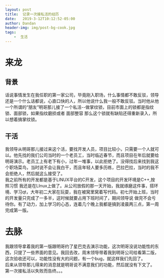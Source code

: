 ```yaml
---
layout: post
title:  记录一次接私活的经历
date:   2019-3-12T10:12:52-05:00
author: Dandan
header-img: img/post-bg-cook.jpg
tags:
    -  生活
---
```


# 来龙
## 背景
话说事情发生在我任职的第一家公司，毕竟刚入职场，什么事情都不敢反驳，领导还是一个什么话都说，心直口快的人，所以他说什么我一般不敢反驳。当时他从他一个所谓的“朋友”明哥那儿接了一个私活--做掌纹锁，目前市面上的锁都是指纹锁、面部锁，如果指纹磨损或者 面部整容  那么这个锁就有缺陷还得重新录入，所以想着搞掌纹锁。
## 干活
我领导从明哥那儿接过来这个活，要找开发人员，项目比较小，只需要一个人就可以。他先找的我们公司当时的一个老员工，当时临近春节，而且项目在年后就要给明哥演示。老员工上有老下有小，过年一堆事，以此拒绝了。没得找后来找到我这个职场菜鸟，当时说不会让我白干，而且年轻人要多历练，巴拉巴拉，当时的我不会拒绝人，然后就这么接受了。  
我之前所有的开发都是基于LINUX平台的C开发，这个项目的开发环境是C++,按照习惯 我还是在LInux上做了。从公司放假的那一天开始，我就琢磨这件事，搭环境、学习qt，大年初二大家在玩耍，我在被窝里窝着写代码。初七开始上班，当时的开发量只完成了一多半，这时候就要占用下班时间了，期间领导说 做完不会亏待你。有了动力，加上学习的心态，连着几个晚上我都是搞到凌晨两三点，第一周完成第一版。
# 去脉
我跟领导拿着我的第一版跟明哥约了星巴克去演示功能，这次明哥没说功能性的东西，只提了一些界面的意见。我回去改，周末领导带着我到明哥公司给看第二版，这次验收还可以，功能性没有大的问题，有一个bug，就这样我们先回了。  
后来从领导那儿得来的消息就是明哥说不满意我们的功能，然后就没有下文了。  
第一次接私活以失败而告终。。。